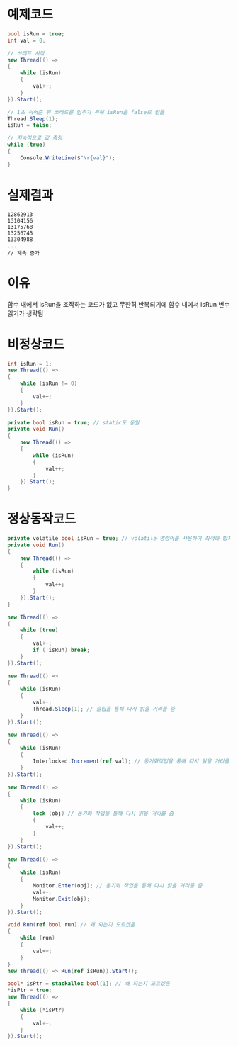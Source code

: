# 예제코드
```csharp
bool isRun = true;
int val = 0;

// 쓰레드 시작
new Thread(() =>
{
    while (isRun)
    {
        val++;
    }
}).Start();

// 1초 쉬어준 뒤 쓰레드를 멈추기 위해 isRun을 false로 만듦
Thread.Sleep(1);
isRun = false;

// 지속적으로 값 측정
while (true)
{
    Console.WriteLine($"\r{val}");
}
```

# 실제결과
	12862913
	13104156
	13175768
	13256745
	13304988
	...
	// 계속 증가

# 이유
함수 내에서 isRun을 조작하는 코드가 없고 무한히 반복되기에 함수 내에서 isRun 변수 읽기가 생략됨

# 비정상코드
```csharp
int isRun = 1;
new Thread(() =>
{
    while (isRun != 0)
    {
        val++;
    }
}).Start();
```
```csharp
private bool isRun = true; // static도 동일
private void Run()
{
    new Thread(() =>
    {
        while (isRun)
        {
            val++;
        }
    }).Start();
}
```


# 정상동작코드
```csharp
private volatile bool isRun = true; // volatile 명령어를 사용하여 최적화 방지
private void Run()
{
    new Thread(() =>
    {
        while (isRun)
        {
            val++;
        }
    }).Start();
}
```
```csharp
new Thread(() =>
{
    while (true)
    {
        val++;
        if (!isRun) break;
    }
}).Start();
```
```csharp
new Thread(() =>
{
    while (isRun)
    {
        val++;
        Thread.Sleep(1); // 슬립을 통해 다시 읽을 거리를 줌
    }
}).Start();
```
```csharp
new Thread(() =>
{
    while (isRun)
    {
        Interlocked.Increment(ref val); // 동기화작업을 통해 다시 읽을 거리를 줌
    }
}).Start();
```
```csharp
new Thread(() =>
{
    while (isRun)
    {
        lock (obj) // 동기화 작업을 통해 다시 읽을 거리를 줌
        {
            val++;
        }
    }
}).Start();
```
```csharp
new Thread(() =>
{
    while (isRun)
    {
        Monitor.Enter(obj); // 동기화 작업을 통해 다시 읽을 거리를 줌
        val++;
        Monitor.Exit(obj);
    }
}).Start();
```
```csharp
void Run(ref bool run) // 왜 되는지 모르겠음
{
    while (run)
    {
        val++;
    }
}
new Thread(() => Run(ref isRun)).Start();
```
```csharp
bool* isPtr = stackalloc bool[1]; // 왜 되는지 모르겠음
*isPtr = true;
new Thread(() =>
{
    while (*isPtr)
    {
        val++;
    }
}).Start();
```
